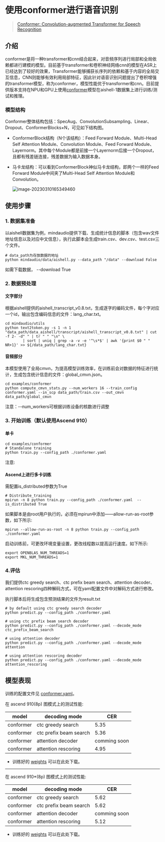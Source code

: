 # 使用conformer进行语音识别

> [Conformer: Convolution-augmented Transformer for Speech Recognition](https://arxiv.org/abs/2005.08100)

## 介绍

conformer是将一种transformer和cnn结合起来，对音频序列进行局部和全局依赖都进行建模的模型。目前基于transformer和卷积神经网络cnn的模型在ASR上已经达到了较好的效果，Transformer能够捕获长序列的依赖和基于内容的全局交互信息，CNN则能够有效利用局部特征，因此针对语音识别问题提出了卷积增强的transformer模型，称为conformer，模型性能优于transformer和cnn。目前提供版本支持在NPU和GPU上使用[conformer](https://arxiv.org/pdf/2102.06657v1.pdf)模型在aishell-1数据集上进行训练/测试和推理。

### 模型结构

Conformer整体结构包括：SpecAug、ConvolutionSubsampling、Linear、Dropout、ConformerBlocks×N，可见如下结构图。

- ConformerBlock结构（N个该结构）：Feed Forward Module、Multi-Head Self Attention Module、Convolution Module、Feed Forward Module、Layernorm。其中每个Module都是前接一个Layernorm后接一个Dropout，且都有残差链连接，残差数据为输入数据本身。

- 马卡龙结构：可以看到ConformerBlock神似马卡龙结构，即两个一样的Feed Forward Module中间夹了Multi-Head Self Attention Module和Convolution。

  ![image-20230310165349460](https://raw.githubusercontent.com/mindspore-lab/mindaudio/main/tests/result/conformer.png)


## 使用步骤

### 1. 数据集准备

以aishell数据集为例，mindaudio提供下载、生成统计信息的脚本（包含wav文件地址信息以及对应中文信息），执行此脚本会生成train.csv、dev.csv、test.csv三个文件。

```shell
# data_path为存放数据的地址
python mindaudio/data/aishell.py --data_path "/data" --download False
```

如需下载数据， --download True

### 2. 数据预处理

#### 文字部分

根据aishell提供的aishell_transcript_v0.8.txt，生成逐字的编码文件，每个字对应一个id，输出包含编码信息的文件：lang_char.txt。

```shell
cd mindaudio/utils
python text2token.py -s 1 -n 1 "data_path/data_aishell/transcript/aishell_transcript_v0.8.txt" | cut -f 2- -d" " | tr " " "\n" \
        | sort | uniq | grep -a -v -e '^\s*$' | awk '{print $0 " " NR+1}' >> ${/data_path/lang_char.txt}
```

#### 音频部分

本模型使用了全局cmvn，为提高模型训练效率，在训练前会对数据的特征进行统计，生成包含统计信息的文件：global_cmvn.json。

```shell
cd examples/conformer
python compute_cmvn_stats.py --num_workers 16 --train_config conformer.yaml --in_scp data_path/train.csv --out_cmvn data_path/global_cmvn
```

注意：--num_workers可根据训练设备的核数进行调整

### 3. 开始训练（默认使用Ascend 910）

#### 单卡
```shell
cd examples/conformer
# Standalone training
python train.py --config_path ./conformer.yaml
```

注意:

#### Ascend上进行多卡训练

需配置is_distributed参数为True

```shell
# Distribute_training
mpirun -n 8 python train.py --config_path ./conformer.yaml  --is_distributed True
```

如果脚本是由root用户执行的，必须在mpirun中添加——allow-run-as-root参数，如下所示:

```shell
mpirun --allow-run-as-root -n 8 python train.py --config_path ./conformer.yaml
```


启动训练前，可更改环境变量设置，更改线程数以提高运行速度。如下所示:

```shell
export OPENBLAS_NUM_THREADS=1
export MKL_NUM_THREADS=1
```



### 4.评估

我们提供ctc greedy search、ctc prefix beam search、attention decoder、attention rescoring四种解码方式，可在yaml配置文件中对解码方式进行修改。

执行脚本后将生成包含预测结果的文件为result.txt

```shell
# by default using ctc greedy search decoder
python predict.py --config_path ./conformer.yaml

# using ctc prefix beam search decoder
python predict.py --config_path ./conformer.yaml --decode_mode ctc_prefix_beam_search

# using attention decoder
python predict.py --config_path ./conformer.yaml --decode_mode attention

# using attention rescoring decoder
python predict.py --config_path ./conformer.yaml --decode_mode attention_rescoring
```

## **模型表现**
训练的配置文件见 [conformer.yaml](https://github.com/mindspore-lab/mindaudio/blob/main/examples/conformer/conformer.yaml)。

在 ascend 910(8p) 图模式上的测试性能:

| model     | decoding mode          | CER          |
| --------- | ---------------------- |--------------|
| conformer | ctc greedy search      | 5.35         |
| conformer | ctc prefix beam search | 5.36         |
| conformer | attention decoder      | comming soon |
| conformer | attention rescoring    | 4.95         |
- 训练好的 [weights](https://download-mindspore.osinfra.cn/toolkits/mindaudio/conformer/conformer_avg_30-548ee31b.ckpt) 可以在此处下载。
---
在 ascend 910*(8p) 图模式上的测试性能:

| model     | decoding mode          | CER          |
| --------- | ---------------------- |--------------|
| conformer | ctc greedy search      | 5.62         |
| conformer | ctc prefix beam search | 5.62         |
| conformer | attention decoder      | comming soon |
| conformer | attention rescoring    | 5.12         |
- 训练好的 [weights](https://download-mindspore.osinfra.cn/toolkits/mindaudio/conformer/conformer_avg_30-692d57b3-910v2.ckpt) 可以在此处下载。
